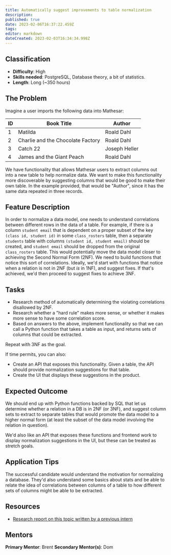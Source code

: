 ```yaml
---
title: Automatically suggest improvements to table normalization
description: 
published: true
date: 2023-02-06T16:37:22.459Z
tags: 
editor: markdown
dateCreated: 2023-02-03T16:34:34.998Z
---
```


## Classification
- **Difficulty**: High
- **Skills needed**: PostgreSQL, Database theory, a bit of statistics.
- **Length**: Long (~350 hours)

## The Problem
Imagine a user imports the following data into Mathesar:

| ID | Book Title | Author |
|-|-|-|
| 1 | Matilda | Roald Dahl |
| 2 | Charlie and the Chocolate Factory | Roald Dahl |
| 3 | Catch 22 | Joseph Heller |
| 4 | James and the Giant Peach | Roald Dahl |

We have functionality that allows Mathesar users to extract columns out into a new table to help normalize data. We want to make this functionality more discoverable by suggesting columns that would be good to make their own table. In the example provided, that would be "Author", since it has the same data repeated in three records.

## Feature Description
In order to normalize a data model, one needs to understand correlations between different rows in the data of a table.  For example, if there is a column `student email` that is dependent on a proper subset of the key `(class id, student id)` in some `class_rosters` table, then a separate `students` table with columns `(student id, student email)` should be created, and `student email` should be dropped from the original `class_rosters` table. This would potentially move the data model closer to achieving the Second Normal Form (2NF). We need to build functions that notice this sort of correlations.  Ideally, we'd start with functions that notice when a relation is not in 2NF (but _is_ in 1NF), and suggest fixes. If that's achieved, we'd then proceed to suggest fixes to achieve 3NF.

## Tasks
- Research method of automatically determining the violating correlations disallowed by 2NF.
- Research whether a "hard rule" makes more sense, or whether it makes more sense to have some correlation score.
- Based on answers to the above, implement functionality so that we can call a Python function that takes a table as input, and returns sets of columns that could be extracted.

Repeat with 3NF as the goal.

If time permits, you can also:
- Create an API that exposes this functionality. Given a table, the API should provide normalization suggestions for that table.
- Create the UI that displays these suggestions in the product.

## Expected Outcome
We should end up with Python functions backed by SQL that let us determine whether a relation in a DB is in 2NF (or 3NF), and suggest column sets to extract to separate tables that would promote the data model to a higher normal form (at least the subset of the data model involving the relation in question).

We'd also like an API that exposes these functions and frontend work to display normalization suggestions in the UI, but these can be treated as stretch goals.

## Application Tips
The successful candidate would understand the motivation for normalizing a database. They'd also understand some basics about stats and be able to relate the idea of correlations between columns of a table to how different sets of columns might be able to be extracted.

## Resources
- [Research report on this topic written by a previous intern](https://docs.google.com/document/d/11IrRS3Et9pybmDcuLroQfN75S6V3YjdaQU4ExKVFXnM/edit#heading=h.kk1966kbedef)

## Mentors
**Primary Mentor**: Brent
**Secondary Mentor(s)**: Dom
